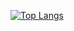 [![Top Langs](https://github-readme-stats.vercel.app/api/top-langs/?username=jamirnasci&layout=donut)](https://github.com/anuraghazra/github-readme-stats)

